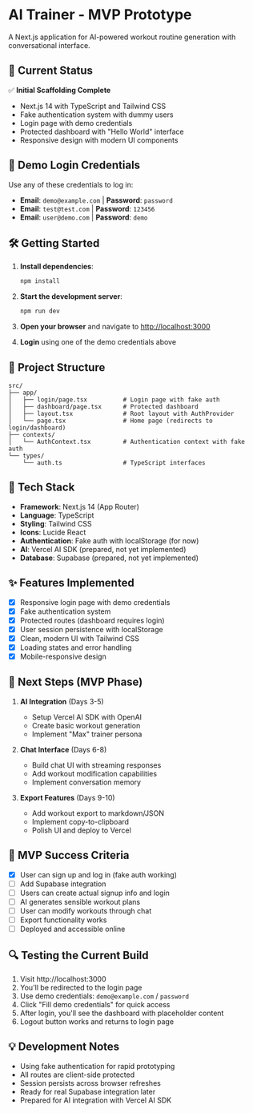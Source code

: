 # AI Trainer - MVP Prototype

A Next.js application for AI-powered workout routine generation with conversational interface.

## 🚀 Current Status

✅ **Initial Scaffolding Complete**
- Next.js 14 with TypeScript and Tailwind CSS
- Fake authentication system with dummy users
- Login page with demo credentials
- Protected dashboard with "Hello World" interface
- Responsive design with modern UI components

## 🔑 Demo Login Credentials

Use any of these credentials to log in:

- **Email**: `demo@example.com` | **Password**: `password`
- **Email**: `test@test.com` | **Password**: `123456`
- **Email**: `user@demo.com` | **Password**: `demo`

## 🛠️ Getting Started

1. **Install dependencies**:
   ```bash
   npm install
   ```

2. **Start the development server**:
   ```bash
   npm run dev
   ```

3. **Open your browser** and navigate to [http://localhost:3000](http://localhost:3000)

4. **Login** using one of the demo credentials above

## 📁 Project Structure

```
src/
├── app/
│   ├── login/page.tsx          # Login page with fake auth
│   ├── dashboard/page.tsx      # Protected dashboard
│   ├── layout.tsx              # Root layout with AuthProvider
│   └── page.tsx                # Home page (redirects to login/dashboard)
├── contexts/
│   └── AuthContext.tsx         # Authentication context with fake auth
└── types/
    └── auth.ts                 # TypeScript interfaces
```

## 🔧 Tech Stack

- **Framework**: Next.js 14 (App Router)
- **Language**: TypeScript
- **Styling**: Tailwind CSS
- **Icons**: Lucide React
- **Authentication**: Fake auth with localStorage (for now)
- **AI**: Vercel AI SDK (prepared, not yet implemented)
- **Database**: Supabase (prepared, not yet implemented)

## ✨ Features Implemented

- [x] Responsive login page with demo credentials
- [x] Fake authentication system
- [x] Protected routes (dashboard requires login)
- [x] User session persistence with localStorage
- [x] Clean, modern UI with Tailwind CSS
- [x] Loading states and error handling
- [x] Mobile-responsive design

## 🚧 Next Steps (MVP Phase)

1. **AI Integration** (Days 3-5)
   - Setup Vercel AI SDK with OpenAI
   - Create basic workout generation
   - Implement "Max" trainer persona

2. **Chat Interface** (Days 6-8)
   - Build chat UI with streaming responses
   - Add workout modification capabilities
   - Implement conversation memory

3. **Export Features** (Days 9-10)
   - Add workout export to markdown/JSON
   - Implement copy-to-clipboard
   - Polish UI and deploy to Vercel

## 🎯 MVP Success Criteria

- [x] User can sign up and log in (fake auth working)
- [ ] Add Supabase integration
- [ ] Users can create actual signup info and login
- [ ] AI generates sensible workout plans
- [ ] User can modify workouts through chat
- [ ] Export functionality works
- [ ] Deployed and accessible online

## 🔍 Testing the Current Build

1. Visit http://localhost:3000
2. You'll be redirected to the login page
3. Use demo credentials: `demo@example.com` / `password`
4. Click "Fill demo credentials" for quick access
5. After login, you'll see the dashboard with placeholder content
6. Logout button works and returns to login page

## 💡 Development Notes

- Using fake authentication for rapid prototyping
- All routes are client-side protected
- Session persists across browser refreshes
- Ready for real Supabase integration later
- Prepared for AI integration with Vercel AI SDK
